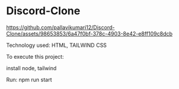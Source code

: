 # Discord-Clone

https://github.com/pallavikumari12/Discord-Clone/assets/98653853/6a47f0bf-378c-4903-8e42-e8ff109c8dcb



Technology used: HTML, TAILWIND CSS

To execute this project:

install node, tailwind 

Run: npm run start
